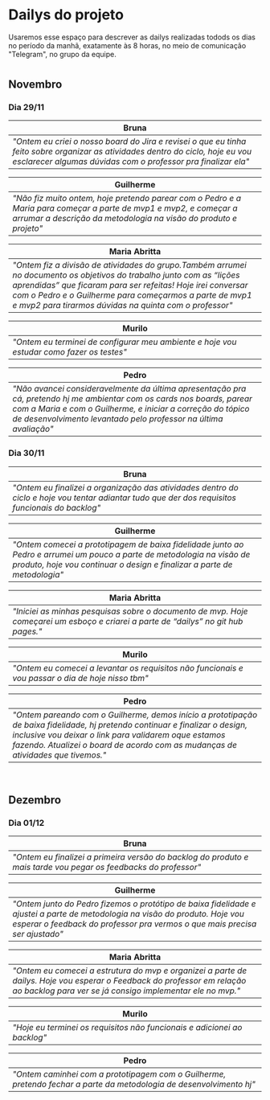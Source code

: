 # Dailys do projeto

Usaremos esse espaço para descrever as dailys realizadas todods os dias no período da manhã, exatamente às 8 horas, no meio de comunicação "Telegram", no grupo da equipe.
<br>

#
## Novembro
### **Dia 29/11**
| Bruna |
|-------|
|*"Ontem eu criei o nosso board do Jira e revisei o que eu tinha feito sobre organizar as atividades dentro do ciclo, hoje eu vou esclarecer algumas dúvidas com o professor pra finalizar ela"*|

| Guilherme |
|-------|
|*"Não fiz muito ontem, hoje pretendo parear com o Pedro e a Maria para começar a parte de mvp1 e mvp2, e começar a arrumar a descrição da metodologia na visão do produto e projeto"*| 

| Maria Abritta |
|-------|
|*"Ontem fiz a divisão de atividades do grupo.Também arrumei no documento os objetivos do trabalho junto com as “lições aprendidas” que ficaram para ser refeitas! Hoje irei conversar com o Pedro e o Guilherme para começarmos a parte de mvp1 e mvp2 para tirarmos dúvidas na quinta com o professor"*| 

| Murilo |
|-------|
|*"Ontem eu terminei de configurar meu ambiente e hoje vou estudar como fazer os testes"*| 

| Pedro |
|-------|
|*"Não avancei consideravelmente da última apresentação pra cá, pretendo hj me ambientar com os cards nos boards, parear com a Maria e com o Guilherme, e iniciar a correção do tópico de desenvolvimento levantado pelo professor na última avaliação"*| 

### **Dia 30/11**
| Bruna |
|-------|
|*"Ontem eu finalizei a organização das atividades dentro do ciclo e hoje vou tentar adiantar tudo que der dos requisitos funcionais do backlog"*|

| Guilherme |
|-------|
|*"Ontem comecei a prototipagem de baixa fidelidade junto ao Pedro e arrumei um pouco a parte de metodologia na visão de produto, hoje vou continuar o design e finalizar a parte de metodologia"*| 

| Maria Abritta |
|-------|
|*"Iniciei as minhas pesquisas sobre o documento de mvp. Hoje começarei um esboço e criarei a parte de “dailys” no git hub pages."*| 

| Murilo |
|-------|
|*"Ontem eu comecei a levantar os requisitos não funcionais e vou passar o dia de hoje nisso tbm"*| 

| Pedro |
|-------|
|*"Ontem pareando com o Guilherme, demos início a prototipação de baixa fidelidade, hj pretendo continuar e finalizar o design, inclusive vou deixar o link para validarem oque estamos fazendo. Atualizei o board de acordo com as mudanças de atividades que tivemos."*| 

<br>

## Dezembro
### **Dia 01/12**
| Bruna |
|-------|
|*"Ontem eu finalizei a primeira versão do backlog do produto e mais tarde vou pegar os feedbacks do professor"*|

| Guilherme |
|-------|
|*"Ontem junto do Pedro fizemos o protótipo de baixa fidelidade e ajustei a parte de metodologia na visão do produto. Hoje vou esperar o feedback do professor pra vermos o que mais precisa ser ajustado"*| 

| Maria Abritta |
|-------|
|*"Ontem eu comecei a estrutura do mvp e organizei a parte de dailys. Hoje vou esperar o Feedback do professor em relação ao backlog para ver se já consigo implementar ele no mvp."*| 

| Murilo |
|-------|
|*"Hoje eu terminei os requisitos não funcionais e adicionei ao backlog"*| 

| Pedro |
|-------|
|*"Ontem caminhei com a prototipagem com o Guilherme, pretendo fechar a parte da metodologia de desenvolvimento hj"*| 

<br>
